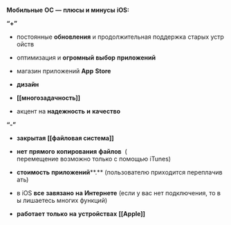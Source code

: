 **Мобильные** **ОС** **—** **плюсы и минусы** **iOS:**

**“+”**


- постоянные **обновления** и продолжительная поддержка старых устройств
    
- оптимизация и **огромный** **выбор** **приложений**
    
- магазин приложений **App** **Store**
    

-   **дизайн**
    
-   **[[многозадачность]]**
    

- акцент на **надежность** **и** **качество**
    
**“-”**
-   **закрытая** **[[файловая система]]**
    

-  **нет** **прямого** **копирования** **файлов**  (  перемещение возможно только с помощью iTunes)
    
- **стоимость** **приложений****.** (пользователю приходится переплачивать)
    
- в iOS **все** **завязано** **на** **Интернете** (если у вас нет подключения, то вы лишаетесь многих функций)
    

- **работает** **только** **на** **устройствах** **[[Apple]]**